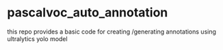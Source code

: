 # pascalvoc_auto_annotation
this repo provides a basic code for creating /generating annotations using ultralytics yolo model 
